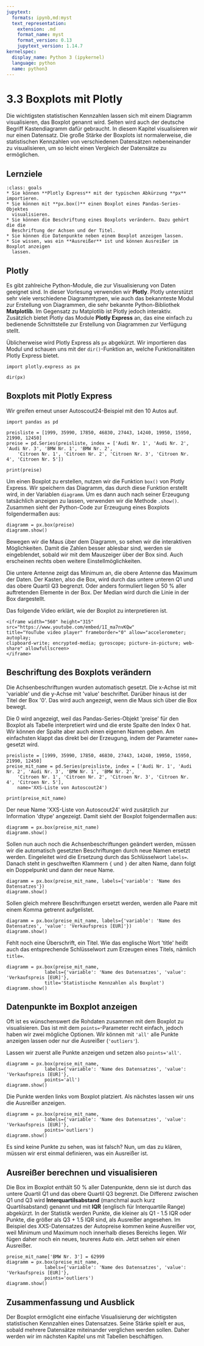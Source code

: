 ```yaml
---
jupytext:
  formats: ipynb,md:myst
  text_representation:
    extension: .md
    format_name: myst
    format_version: 0.13
    jupytext_version: 1.14.7
kernelspec:
  display_name: Python 3 (ipykernel)
  language: python
  name: python3
---
```


# 3.3 Boxplots mit Plotly

Die wichtigsten statistischen Kennzahlen lassen sich mit einem Diagramm
visualisieren, das Boxplot genannt wird. Selten wird auch der deutsche Begriff
Kastendiagramm dafür gebraucht. In diesem Kapitel visualisieren wir nur einen
Datensatz. Die große Stärke der Boxplots ist normalerweise, die statistischen
Kennzahlen von verschiedenen Datensätzen nebeneinander zu visualisieren, um so
leicht einen Vergleich der Datensätze zu ermöglichen.


## Lernziele

```{admonition} Lernziele
:class: goals
* Sie können **Plotly Express** mit der typischen Abkürzung **px** importieren.
* Sie können mit **px.box()** einen Boxplot eines Pandas-Series-Objektes
  visualisieren.
* Sie können die Beschriftung eines Boxplots verändern. Dazu gehört die die
  Beschriftung der Achsen und der Titel.
* Sie können die Datenpunkte neben einem Boxplot anzeigen lassen.
* Sie wissen, was ein **Ausreißer** ist und können Ausreißer im Boxplot anzeigen
  lassen.
```

## Plotly

Es gibt zahlreiche Python-Module, die zur Visualisierung von Daten geeignet
sind. In dieser Vorlesung verwenden wir **Plotly**. Plotly unterstützt sehr
viele verschiedene Diagrammtypen, wie auch das bekannteste Modul zur Erstellung
von Diagrammen, die sehr bekannte Python-Bibliothek **Matplotlib**. Im Gegensatz
zu Matplotlib ist Plotly jedoch interaktiv. Zusätzlich bietet Plotly das Module
**Plotly Express** an, das eine einfach zu bedienende Schnittstelle zur
Erstellung von Diagrammen zur Verfügung stellt.

Üblicherweise wird Plotly Express als `px` abgekürzt. Wir importieren das Modul
und schauen uns mit der `dir()`-Funktion an, welche Funktionalitäten Plotly
Express bietet. 

```{code-cell} ipython
import plotly.express as px

dir(px)
```

## Boxplots mit Plotly Express

Wir greifen erneut unser Autoscout24-Beispiel mit den 10 Autos auf.

```{code-cell} ipython
import pandas as pd

preisliste = [1999, 35990, 17850, 46830, 27443, 14240, 19950, 15950, 21990, 12450]
preise = pd.Series(preisliste, index = ['Audi Nr. 1', 'Audi Nr. 2', 'Audi Nr. 3', 'BMW Nr. 1', 'BMW Nr. 2', 
    'Citroen Nr. 1', 'Citroen Nr. 2', 'Citroen Nr. 3', 'Citroen Nr. 4', 'Citroen Nr. 5'])

print(preise)
```

Um einen Boxplot zu erstellen, nutzen wir die Funktion `box()` von Plotly
Express. Wir speichern das Diagramm, das durch diese Funktion erstellt wird, in
der Variablen `diagramm`. Um es dann auch nach seiner Erzeugung tatsächlich
anzeigen zu lassen, verwenden wir die Methode `.show()`. Zusammen sieht der
Python-Code zur Erzeugung eines Boxplots folgendermaßen aus:

```{code-cell} ipython
diagramm = px.box(preise)
diagramm.show()
```

Bewegen wir die Maus über dem Diagramm, so sehen wir die interaktiven
Möglichkeiten. Damit die Zahlen besser ablesbar sind, werden sie eingeblendet,
sobald wir mit dem Mauszeiger über der Box sind. Auch erscheinen rechts oben
weitere Einstellmöglichkeiten.

Die untere Antenne zeigt das Minimum an, die obere Antenne das Maximum der
Daten. Der Kasten, also die Box, wird durch das untere unteren Q1 und das obere
Quartil Q3 begrenzt. Oder anders formuliert liegen 50 % aller auftretenden
Elemente in der Box. Der Median wird durch die Linie in der Box dargestellt.

Das folgende Video erklärt, wie der Boxplot zu interpretieren ist.

```{dropdown} Video zu "Boxplot" von DATAtab
<iframe width="560" height="315" src="https://www.youtube.com/embed/1I_ma7nvKQw" 
title="YouTube video player" frameborder="0" allow="accelerometer; autoplay; 
clipboard-write; encrypted-media; gyroscope; picture-in-picture; web-share" allowfullscreen>
</iframe>
```

## Beschriftung des Boxplots verändern

Die Achsenbeschriftungen wurden automatisch gesetzt. Die x-Achse ist mit
'variable' und die y-Achse mit 'value' beschriftet. Darüber hinaus ist der Titel
der Box '0'. Das wird auch angezeigt, wenn die Maus sich über die Box bewegt.

Die 0 wird angezeigt, weil das Pandas-Series-Objekt 'preise' für den Boxplot als
Tabelle interpretiert wird und die erste Spalte den Index 0 hat. Wir können der
Spalte aber auch einen eigenen Namen geben. Am einfachsten klappt das direkt bei
der Erzeugung, indem der Parameter `name=` gesetzt wird.

```{code-cell} ipython
preisliste = [1999, 35990, 17850, 46830, 27443, 14240, 19950, 15950, 21990, 12450]
preise_mit_name = pd.Series(preisliste, index = ['Audi Nr. 1', 'Audi Nr. 2', 'Audi Nr. 3', 'BMW Nr. 1', 'BMW Nr. 2', 
    'Citroen Nr. 1', 'Citroen Nr. 2', 'Citroen Nr. 3', 'Citroen Nr. 4', 'Citroen Nr. 5'],
    name='XXS-Liste von Autoscout24')

print(preise_mit_name)
```

Der neue Name 'XXS-Liste von Autoscout24' wird zusätzlich zur Information 'dtype' angezeigt.
Damit sieht der Boxplot folgendermaßen aus:

```{code-cell} ipython
diagramm = px.box(preise_mit_name)
diagramm.show()
```

Sollen nun auch noch die Achsenbeschriftungen geändert werden, müssen wir die
automatisch gesetzten Beschriftungen durch neue Namen ersetzt werden.
Eingeleitet wird die Ersetzung durch das Schlüsselwort `labels=`. Danach steht
in geschweiften Klammern `{` und `}` der alten Name, dann folgt ein Doppelpunkt
und dann der neue Name.

```{code-cell} ipython
diagramm = px.box(preise_mit_name, labels={'variable': 'Name des Datensatzes'})
diagramm.show()
```

Sollen gleich mehrere Beschriftungen ersetzt werden, werden alle Paare mit einem
Komma getrennt aufgelistet.

```{code-cell} ipython
diagramm = px.box(preise_mit_name, labels={'variable': 'Name des Datensatzes', 'value': 'Verkaufspreis [EUR]'})
diagramm.show()
```

Fehlt noch eine Überschrift, ein Titel. Wie das englische Wort 'title' heißt
auch das entsprechende Schlüsselwort zum Erzeugen eines Titels, nämlich
`title=`.

```{code-cell} ipython
diagramm = px.box(preise_mit_name, 
              labels={'variable': 'Name des Datensatzes', 'value': 'Verkaufspreis [EUR]'},
              title='Statistische Kennzahlen als Boxplot')
diagramm.show()
```

## Datenpunkte im Boxplot anzeigen

Oft ist es wünschenswert die Rohdaten zusammen mit dem Boxplot zu visualisieren.
Das ist mit dem `points=`-Parameter recht einfach, jedoch haben wir zwei mögliche
Optionen. Wir können mit `'all'` alle Punkte anzeigen lassen oder nur die
Ausreißer (`'outliers'`).

Lassen wir zuerst alle Punkte anzeigen und setzen also `points='all'`.

```{code-cell} ipython
diagramm = px.box(preise_mit_name, 
              labels={'variable': 'Name des Datensatzes', 'value': 'Verkaufspreis [EUR]'},
              points='all')
diagramm.show()
```

Die Punkte werden links vom Boxplot platziert. Als nächstes lassen wir uns die
Ausreißer anzeigen.

```{code-cell} ipython
diagramm = px.box(preise_mit_name, 
              labels={'variable': 'Name des Datensatzes', 'value': 'Verkaufspreis [EUR]'},
              points='outliers')
diagramm.show()
```

Es sind keine Punkte zu sehen, was ist falsch? Nun, um das zu klären, müssen wir
erst einmal definieren, was ein Ausreißer ist.

## Ausreißer berechnen und visualisieren

Die Box im Boxplot enthält 50 % aller Datenpunkte, denn sie ist durch das untere
Quartil Q1 und das obere Quartil Q3 begrenzt. Die Differenz zwischen Q1 und Q3
wird **Interquartilsabstand** (manchmal auch kurz Quartilsabstand) genannt und
mit **IQR** (englisch für Interquartile Range) abgekürzt. In der Statistik
werden Punkte, die kleiner als Q1 - 1.5 IQR oder Punkte, die größer als Q3 + 1.5
IQR sind, als Ausreißer angesehen. Im Beispiel des XXS-Datensatzes der
Autopreise kommen keine Ausreißer vor, weil Minimum und Maximum noch innerhalb
dieses Bereichs liegen. Wir fügen daher noch ein neues, teureres Auto ein. Jetzt
sehen wir einen Ausreißer.

```{code-cell} ipython
preise_mit_name['BMW Nr. 3'] = 62999
diagramm = px.box(preise_mit_name, 
              labels={'variable': 'Name des Datensatzes', 'value': 'Verkaufspreis [EUR]'},
              points='outliers')
diagramm.show()
```


## Zusammenfassung und Ausblick

Der Boxplot ermöglicht eine einfache Visualisierung der wichtigsten
statistischen Kennzahlen eines Datensatzes. Seine Stärke spielt er aus, sobald
mehrere Datensätze miteinander verglichen werden sollen. Daher werden wir im
nächsten Kapitel uns mit Tabellen beschäftigen.